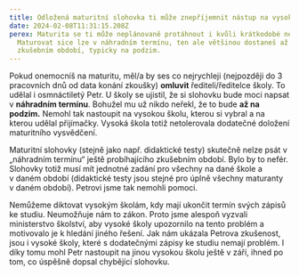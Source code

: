 ```yaml
---
title: Odložená maturitní slohovka ti může znepříjemnit nástup na vysokou školu
date: 2024-02-08T11:31:15.208Z
perex: Maturita se ti může neplánovaně protáhnout i kvůli krátkodobé nemoci.
  Maturovat sice lze v náhradním termínu, ten ale většinou dostaneš až v dalším
  zkušebním období, typicky na podzim.
---
```

Pokud onemocníš na maturitu, měl/a by ses co nejrychleji (nejpozději do 3 pracovních dnů od data konání zkoušky) **omluvit** řediteli/ředitelce školy. To udělal i osmnáctiletý Petr. U školy se ujistil, že si slohovku bude moci napsat v **náhradním termínu**. Bohužel mu už nikdo neřekl, že to bude **až na podzim.** Nemohl tak nastoupit na vysokou školu, kterou si vybral a na kterou udělal přijímačky. Vysoká škola totiž netolerovala dodatečné doložení maturitního vysvědčení.

Maturitní slohovky (stejně jako např. didaktické testy) skutečně nelze psát v „náhradním termínu“ ještě probíhajícího zkušebním období. Bylo by to nefér. Slohovky totiž musí mít jednotné zadání pro všechny na dané škole a v daném období (didaktické testy jsou stejné pro úplně všechny maturanty v daném období). Petrovi jsme tak nemohli pomoci.

Nemůžeme diktovat vysokým školám, kdy mají ukončit termín svých zápisů ke studiu. Neumožňuje nám to zákon. Proto jsme alespoň vyzvali ministerstvo školství, aby vysoké školy upozornilo na tento problém a motivovalo je k hledání jiného řešení. Jak nám ukázala Petrova zkušenost, jsou i vysoké školy, které s dodatečnými zápisy ke studiu nemají problém. I díky tomu mohl Petr nastoupit na jinou vysokou školu ještě v září, ihned po tom, co úspěšně dopsal chybějící slohovku.